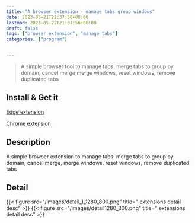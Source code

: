 ```yaml
---
title: "A browser extension - manage tabs group windows"
date: 2023-05-21T22:37:56+08:00
lastmod: 2023-05-22T21:37:56+08:00
draft: false
tags: ["browser extension", "manage tabs"]
categories: ["program"]


---
```


> A simple browser tool to manage tabs: merge tabs to group by domain, cancel merge
> merge windows, reset windows, remove duplicated tabs

## Install & Get it
  [Edge extension](https://microsoftedge.microsoft.com/addons/detail/bfjondiljolkhnelfidcmganfdfcjkjn)

  [Chrome extension](https://chrome.google.com/webstore/detail/manage-tabs-group/doldheijdfjcgogmkodalapffdhdnbcp)

## Description  

A simple browser extension to
manage tabs: merge tabs to group by domain, cancel merge, merge windows, reset windows, remove duplicated tabs

## Detail 
{{< figure src="/images/detail_1_1280_800.png" title=" extensions detail desc" >}}
{{< figure src="/images/detail1280_800.png" title=" extensions detail desc" >}}
